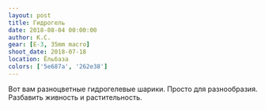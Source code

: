 ```yaml
---
layout: post
title: Гидрогель
date: 2018-08-04 00:00:00
author: К.С.
gear: [E-3, 35mm macro]
shoot_date: 2018-07-18
location: Ёльбаза
colors: ['5e687a', '262e38']
---
```

Вот вам разноцветные гидрогелевые шарики. Просто для разнообразия. Разбавить живность и растительность.
